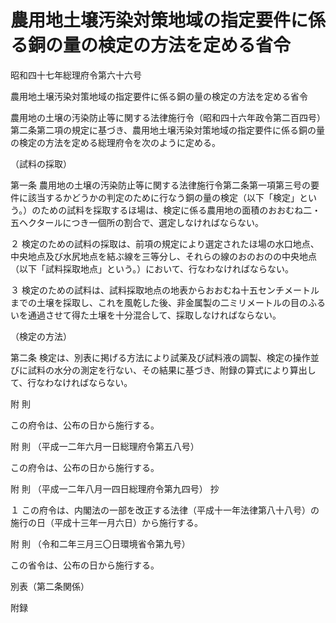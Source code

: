 # 農用地土壌汚染対策地域の指定要件に係る銅の量の検定の方法を定める省令

昭和四十七年総理府令第六十六号

農用地土壌汚染対策地域の指定要件に係る銅の量の検定の方法を定める省令

農用地の土壌の汚染防止等に関する法律施行令（昭和四十六年政令第二百四号）第二条第二項の規定に基づき、農用地土壌汚染対策地域の指定要件に係る銅の量の検定の方法を定める総理府令を次のように定める。

（試料の採取）

第一条 農用地の土壌の汚染防止等に関する法律施行令第二条第一項第三号の要件に該当するかどうかの判定のために行なう銅の量の検定（以下「検定」という。）のための試料を採取するほ場は、検定に係る農用地の面積のおおむね二・五ヘクタールにつき一個所の割合で、選定しなければならない。

２ 検定のための試料の採取は、前項の規定により選定されたほ場の水口地点、中央地点及び水尻地点を結ぶ線を三等分し、それらの線のおのおのの中央地点（以下「試料採取地点」という。）において、行なわなければならない。

３ 検定のための試料は、試料採取地点の地表からおおむね十五センチメートルまでの土壌を採取し、これを風乾した後、非金属製の二ミリメートルの目のふるいを通過させて得た土壌を十分混合して、採取しなければならない。

（検定の方法）

第二条 検定は、別表に掲げる方法により試薬及び試料液の調製、検定の操作並びに試料の水分の測定を行ない、その結果に基づき、附録の算式により算出して、行なわなければならない。

附 則

この府令は、公布の日から施行する。

附 則 （平成一二年六月一日総理府令第五八号）

この府令は、公布の日から施行する。

附 則 （平成一二年八月一四日総理府令第九四号） 抄

１ この府令は、内閣法の一部を改正する法律（平成十一年法律第八十八号）の施行の日（平成十三年一月六日）から施行する。

附 則 （令和二年三月三〇日環境省令第九号）

この省令は、公布の日から施行する。

別表（第二条関係）

[](/./pict/S47F03101000066_2004062104_001.pdf)

附録

[](/./pict/S47F03101000066_2004062104_002.pdf)  
---
